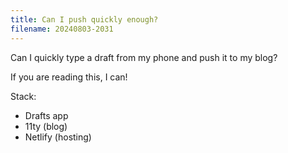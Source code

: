 ```yaml
---
title: Can I push quickly enough?
filename: 20240803-2031
---
```


Can I quickly type a draft from my phone and push it to my blog?

If you are reading this, I can!

Stack:

* Drafts app
* 11ty (blog)
* Netlify (hosting)